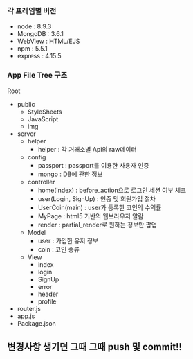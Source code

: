 ### 각 프레임별 버전
* node : 8.9.3   
* MongoDB : 3.6.1    
* WebView : HTML/EJS
* npm : 5.5.1
* express : 4.15.5

### App File Tree 구조
Root    
* public    
  * StyleSheets   
  * JavaScript    
  * img   
* server    
  * helper    
    * helper : 각 거래소별 Api의 raw데이터    
  * config    
    * passport : passport를 이용한 사용자 인증    
    * mongo : DB에 관한 정보    
  * controller    
    * home(index) : before_action으로 로그인 세션 여부 체크    
    * user(Login, SignUp) : 인증 및 회원가입 절차    
    * UserCoin(main) : user가 등록한 코인의 수익률    
    * MyPage : html5 기반의 웹브라우저 알람    
    * render : partial_render로 원하는 정보만 팝업    
  * Model   
    * user : 가입한 유저 정보    
    * coin : 코인 종류    
  * View    
    * index   
    * login   
    * SignUp    
    * error   
    * header    
    * profile   
* router.js   
* app.js    
* Package.json    

## **변경사항 생기면 그때 그때 push 및 commit!!**
